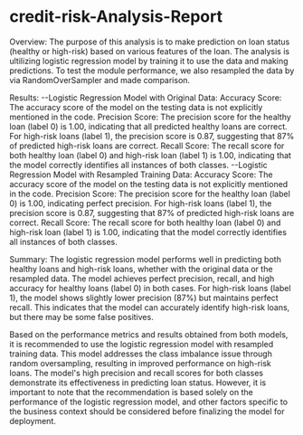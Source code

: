 # credit-risk-Analysis-Report
Overview:
The purpose of this analysis is to make prediction on loan status (healthy or high-risk) based on various features of the loan. The analysis is ultilizing logistic regression model by training it to use the data and making predictions. To test the module performance, we also resampled the data by via RandomOverSampler and made comparison.


Results:
--Logistic Regression Model with Original Data:
   Accuracy Score: The accuracy score of the model on the testing data is not explicitly mentioned in the code.
   Precision Score: The precision score for the healthy loan (label 0) is 1.00, indicating that all predicted healthy loans are correct. For high-risk loans 
   (label 1), the precision score is 0.87, suggesting that 87% of predicted high-risk loans are correct.
    Recall Score: The recall score for both healthy loan (label 0) and high-risk loan (label 1) is 1.00, indicating that the model correctly identifies all 
    instances of both classes.
--Logistic Regression Model with Resampled Training Data:
   Accuracy Score: The accuracy score of the model on the testing data is not explicitly mentioned in the code.
   Precision Score: The precision score for the healthy loan (label 0) is 1.00, indicating perfect precision. For high-risk loans (label 1), the precision score 
   is 0.87, suggesting that 87% of predicted high-risk loans are correct.
  Recall Score: The recall score for both healthy loan (label 0) and high-risk loan (label 1) is 1.00, indicating that the model correctly identifies all 
  instances of both classes.


Summary:
The logistic regression model performs well in predicting both healthy loans and high-risk loans, whether with the original data or the resampled data. The model achieves perfect precision, recall, and high accuracy for healthy loans (label 0) in both cases. For high-risk loans (label 1), the model shows slightly lower precision (87%) but maintains perfect recall. This indicates that the model can accurately identify high-risk loans, but there may be some false positives.

Based on the performance metrics and results obtained from both models, it is recommended to use the logistic regression model with resampled training data. This model addresses the class imbalance issue through random oversampling, resulting in improved performance on high-risk loans. The model's high precision and recall scores for both classes demonstrate its effectiveness in predicting loan status. However, it is important to note that the recommendation is based solely on the performance of the logistic regression model, and other factors specific to the business context should be considered before finalizing the model for deployment.


